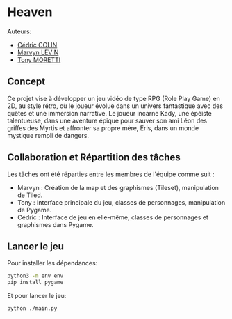 # Heaven

Auteurs:
- [Cédric COLIN](https://gihub.com/lynn2910)
- [Marvyn LEVIN](https://github.com/marvynlevin)
- [Tony   MORETTI](https://github.com/Moretti-Tony)

## Concept

Ce projet vise à développer un jeu vidéo de type RPG (Role Play Game) en 2D, au style rétro, où le joueur évolue dans un univers fantastique avec des quêtes et une immersion narrative. Le joueur incarne Kady, une épéiste talentueuse, dans une aventure épique pour sauver son ami Léon des griffes des Myrtis et affronter sa propre mère, Eris, dans un monde mystique rempli de dangers.

## Collaboration et Répartition des tâches

Les tâches ont été réparties entre les membres de l'équipe comme suit :
- Marvyn : Création de la map et des graphismes (Tileset), manipulation de Tiled.
- Tony : Interface principale du jeu, classes de personnages, manipulation de Pygame.
- Cédric : Interface de jeu en elle-même, classes de personnages et graphismes dans Pygame.
    
## Lancer le jeu

Pour installer les dépendances:
```bash
python3 -m env env
pip install pygame
```

Et pour lancer le jeu:
```bash
python ./main.py
```
